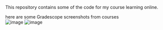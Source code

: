 This repository contains some of the code for my course learning online.

here are some Gradescope screenshots from courses                
![image](https://github.com/sharegamer/Course-Code-Collection/tree/master/img/1.png)
![image](https://github.com/sharegamer/Course-Code-Collection/tree/master/img/2.png)
